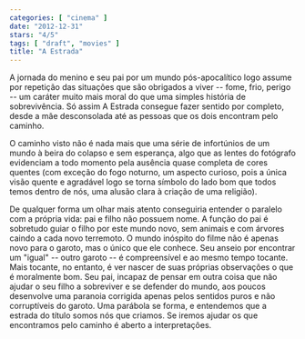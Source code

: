 ```yaml
---
categories: [ "cinema" ]
date: "2012-12-31"
stars: "4/5"
tags: [ "draft", "movies" ]
title: "A Estrada"
---
```

A jornada do menino e seu pai por um mundo pós-apocalítico logo assume por repetição das situações que são obrigados a viver -- fome, frio, perigo -- um caráter muito mais moral do que uma simples história de sobrevivência. Só assim A Estrada consegue fazer sentido por completo, desde a mãe desconsolada até as pessoas que os dois encontram pelo caminho.

O caminho visto não é nada mais que uma série de infortúnios de um mundo à beira do colapso e sem esperança, algo que as lentes do fotógrafo evidenciam a todo momento pela ausência quase completa de cores quentes (com exceção do fogo noturno, um aspecto curioso, pois a única visão quente e agradável logo se torna símbolo do lado bom que todos temos dentro de nós, uma alusão clara à criação de uma religião).

De qualquer forma um olhar mais atento conseguiria entender o paralelo com a própria vida: pai e filho não possuem nome. A função do pai é sobretudo guiar o filho por este mundo novo, sem animais e com árvores caindo a cada novo terremoto. O mundo inóspito do filme não é apenas novo para o garoto, mas o único que ele conhece. Seu anseio por encontrar um "igual" -- outro garoto -- é compreensível e ao mesmo tempo tocante. Mais tocante, no entanto, é ver nascer de suas próprias observações o que é moralmente bom. Seu pai, incapaz de pensar em outra coisa que não ajudar o seu filho a sobreviver e se defender do mundo, aos poucos desenvolve uma paranoia corrigida apenas pelos sentidos puros e não corruptíveis do garoto. Uma parábola se forma, e entendemos que a estrada do título somos nós que criamos. Se iremos ajudar os que encontramos pelo caminho é aberto a interpretações.

